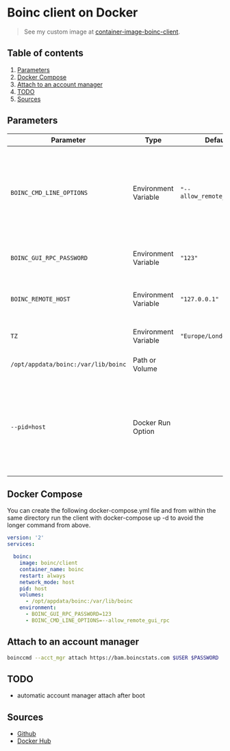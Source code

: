 # Boinc client on Docker

> See my custom image at [container-image-boinc-client](https://gitlab.com/mckie/container-image-boinc-client).

## Table of contents <!-- omit in toc -->

1. [Parameters](#parameters)
1. [Docker Compose](#docker-compose)
1. [Attach to an account manager](#attach-to-an-account-manager)
1. [TODO](#todo)
1. [Sources](#sources)

## Parameters

Parameter | Type | Default | Function
--- | --- | --- | ---
`BOINC_CMD_LINE_OPTIONS` | Environment Variable | `"--allow_remote_gui_rpc"` | The `--allow_remote_gui_rpc` command-line option allows connecting to the client with any IP address. If you don't want that, you can remove this parameter, but you have to use the `BOINC_REMOTE_HOST="IP"` environment variable
`BOINC_GUI_RPC_PASSWORD` | Environment Variable | `"123"` | The password you will need to use when you connect to the BOINC client
`BOINC_REMOTE_HOST` | Environment Variable | `"127.0.0.1"` | (Optional) Replace the IP with your IP address. In this case you can connect to the client only from this IP
`TZ`| Environment Variable | `"Europe/London"` | (Optional) Specify a time zone. The default is UTC +0
`/opt/appdata/boinc:/var/lib/boinc` | Path or Volume | | The path where you wish BOINC to store its configuration data
`--pid=host` | Docker Run Option | | (Optional) Share the host's process namespace, basically allowing processes within the container to see all of the processes on the system. Allows boinc to determine nonboinc processes for CPU percentages and exclusive applications.

## Docker Compose

You can create the following docker-compose.yml file and from within the same directory run the client with docker-compose up -d to avoid the longer command from above.

```yaml
version: '2'
services:

  boinc:
    image: boinc/client
    container_name: boinc
    restart: always
    network_mode: host
    pid: host
    volumes:
      - /opt/appdata/boinc:/var/lib/boinc
    environment:
      - BOINC_GUI_RPC_PASSWORD=123
      - BOINC_CMD_LINE_OPTIONS=--allow_remote_gui_rpc
```

## Attach to an account manager

```sh
boinccmd --acct_mgr attach https://bam.boincstats.com $USER $PASSWORD
```

## TODO

- automatic account manager attach after boot

## Sources

- [Github]
- [Docker Hub]

<!--
  References
  -->

<!-- Upstream -->
[docker hub]: https://hub.docker.com/r/boinc/client
[github]: https://github.com/BOINC/boinc-client-docker
